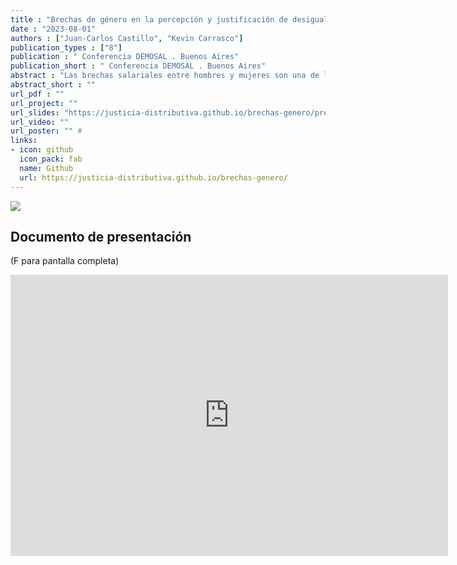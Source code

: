 ```yaml
---
title : "Brechas de género en la percepción y justificación de desigualdad salarial en Chile 1999-2019."
date : "2023-08-01"
authors : ["Juan-Carlos Castillo", "Kevin Carrasco"]
publication_types : ["8"]
publication : " Conferencia DEMOSAL . Buenos Aires"
publication_short : " Conferencia DEMOSAL . Buenos Aires"
abstract : "Las brechas salariales entre hombres y mujeres son una de las principales expresiones económicas de la desigualdad de género. De acuerdo a datos de la OCDE, en promedio en Chile los salarios de los hombres son un 12% más altos que los de las mujeres, llegando incluso a casi un 25% cuando se ajusta por horas trabajadas. Si bien existe amplia documentación de este tipo de brechas socioeconómicas, existe escasa investigación sobre si la desigualdad salarial entre hombres y mujeres es percibida y justificada en la población, mucho menos sobre los factores asociados a la percepción y justificación de estas brechas. Utilizando datos de la encuesta del International Social Survey Programme - ISSP (módulos desigualdad económica 1999, 2009 y 2019, levantados por CEP en Chile), el presente artículo se centra en un análisis descriptivo de los cambios de percepción y justificación de brechas salariales por género en los últimos 20 años. Los resultados indican que, si bien en Chile en promedio se percibe una alta desigualdad salarial, las mujeres perciben y justifican menor desigualdad salarial consistentemente a través del tiempo. Las implicancias de estos resultados en relación al impulso de cambios políticos y culturales que permitan reducir la brecha de género se abordan en las conclusiones."
abstract_short : ""
url_pdf : ""  
url_project: "" 
url_slides: "https://justicia-distributiva.github.io/brechas-genero/presentations/DEMOSAL2023/DEMOSAL2023.html#1" 
url_video: "" 
url_poster: "" # 
links: 
- icon: github 
  icon_pack: fab 
  name: Github 
  url: https://justicia-distributiva.github.io/brechas-genero/
---
```

![](https://justicia-distributiva.github.io/brechas-genero/presentations/DEMOSAL2023/images/DEMOSAL.png)
## Documento de presentación
(F para pantalla completa)
<iframe width="700"  height="450" src="https://justicia-distributiva.github.io/brechas-genero/presentations/DEMOSAL2023/DEMOSAL2023.html#1" title="Xaringan presentation" frameborder="0" allow="accelerometer; autoplay; clipboard-write; encrypted-media; gyroscope; picture-in-picture" allowfullscreen></iframe>
